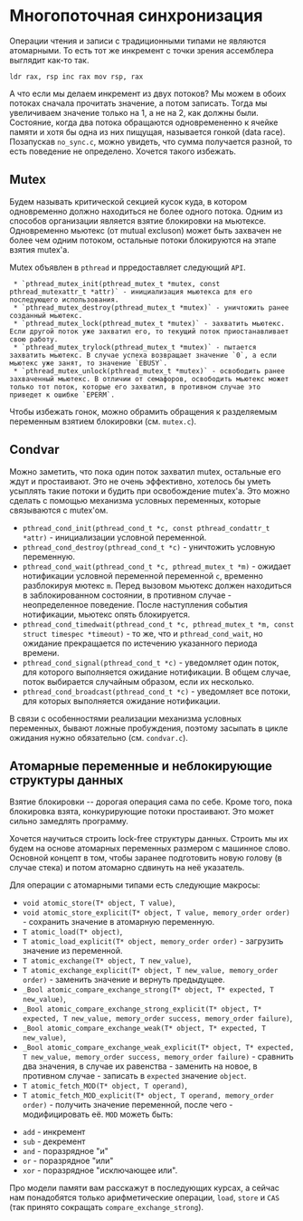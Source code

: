 # Многопоточная синхронизация

Операции чтения и записи с традиционными типами не являются атомарными. То есть тот же инкремент с точки зрения ассемблера выглядит как-то так.

``
ldr rax, rsp
inc rax
mov rsp, rax
``

А что если мы делаем инкремент из двух потоков? Мы можем в обоих потоках сначала прочитать значение, а потом записать. Тогда мы увеличиваем значение только на 1, а не на 2, как должны были. Состояние, когда два потока обращаются одновремененно к ячейке памяти и хотя бы одна из них пищущая, называется гонкой (data race). Позапускав `no_sync.c`, можно увидеть, что сумма получается разной, то есть поведение не определено. Хочется такого избежать.

## Mutex

Будем называть критической секцией кусок куда, в котором одновременно должно находиться не более одного потока. Одним из способов организации является взятие блокировки на мьютексе. Одновременно мьютекс (от mutual excluson) может быть захвачен не более чем одним потоком, остальные потоки блокируются на этапе взятия mutex'а. 

Mutex объявлен в `pthread` и прредоставляет следующий `API`.

```
 * `pthread_mutex_init(pthread_mutex_t *mutex, const pthread_mutexattr_t *attr)` - инициализация мьютекса для его последующего использования.
 * `pthread_mutex_destroy(pthread_mutex_t *mutex)` - уничтожить ранее созданный мьютекс.
 * `pthread_mutex_lock(pthread_mutex_t *mutex)` - захватить мьютекс. Если другой поток уже захватил его, то текущий поток приостанавливает свою работу.
 * `pthread_mutex_trylock(pthread_mutex_t *mutex)` - пытается захватить мьютекс. В случае успеха возвращает значение `0`, а если мьютекс уже занят, то значение `EBUSY`.
 * `pthread_mutex_unlock(pthread_mutex_t *mutex)` - освободить ранее захваченный мьютекс. В отличии от семафоров, освободить мьютекс может только тот поток, которые его захватил, в противном случае это приведет к ошибке `EPERM`.
```

Чтобы избежать гонок, можно обрамить обращения к разделяемым переменным взятием блокировки (см. `mutex.c`).

## Condvar

Можно заметить, что пока один поток захватил mutex, остальные его ждут и простаивают. Это не очень эффективно, хотелось бы уметь усыплять такие потоки и будить при освобождение mutex'а. Это можно сделать с помощью механизма условных переменных, которые связываются с mutex'ом.

* `pthread_cond_init(pthread_cond_t *c, const pthread_condattr_t *attr)` - инициализации условной переменной.
* `pthread_cond_destroy(pthread_cond_t *c)` - уничтожить условную переменную.
* `pthread_cond_wait(pthread_cond_t *c, pthread_mutex_t *m)` - ожидает нотификации условной переменной переменной `c`, временно разблокируя мютекс `m`. Перед вызовом мьютекс должен находиться в заблокированном состоянии, в противном случае - неопределенное поведение. После наступления события нотификации, мьютекс опять блокируется.
* `pthread_cond_timedwait(pthread_cond_t *c, pthread_mutex_t *m, const struct timespec *timeout)` - то же, что и `pthread_cond_wait`, но ожидание прекращается по истечению указанного периода времени.
* `pthread_cond_signal(pthread_cond_t *c)` - уведомляет один поток, для которого выполняется ожидание нотификации. В общем случае, поток выбирается случайным образом, если их несколько.
* `pthread_cond_broadcast(pthread_cond_t *c)` - уведомляет все потоки, для которых выполняется ожидание нотификации.

В связи с особенностями реализации механизма условных переменных, бывают ложные пробуждения, поэтому засыпать в цикле ожидания нужно обязательно (см. `condvar.c`).

## Атомарные переменные и неблокирующие структуры данных

Взятие блокировки -- дорогая операция сама по себе. Кроме того, пока блокировка взята, конкурирующие потоки простаивают. Это может сильно замедлять программу. 

Хочется научиться строить lock-free структуры данных. Строить мы их будем на основе атомарных переменных размером с машинное слово. Основной концепт в том, чтобы заранее подготовить новую голову (в случае стека) и потом атомарно сдвинуть на неё указатель.

Для операции с атомарными типами есть следующие макросы:

 * `void atomic_store(T* object, T value)`,
 * `void atomic_store_explicit(T* object, T value, memory_order order)` - сохранить значение в атомарную переменную.
 * `T atomic_load(T* object)`,
 * `T atomic_load_explicit(T* object, memory_order order)` - загрузить значение из переменной.
 * `T atomic_exchange(T* object, T new_value)`,
 * `T atomic_exchange_explicit(T* object, T new_value, memory_order order)` - заменить значение и вернуть предыдущее.
 * `_Bool atomic_compare_exchange_strong(T* object, T* expected, T new_value)`,
 * `_Bool atomic_compare_exchange_strong_explicit(T* object, T* expected, T new_value, memory_order success, memory_order failure)`,
 * `_Bool atomic_compare_exchange_weak(T* object, T* expected, T new_value)`,
 * `_Bool atomic_compare_exchange_weak_explicit(T* object, T* expected, T new_value, memory_order success, memory_order failure)` - сравнить два значения, в случае их равенства - заменить на новое, в противном случае - записать в `expected` значение `object`.
 * `T atomic_fetch_MOD(T* object, T operand)`,
 * `T atomic_fetch_MOD_explicit(T* object, T operand, memory_order order)` - получить значение переменной, после чего - модифицировать её. `MOD` можеть быть:
  - `add` - инкремент
  - `sub` - декремент
  - `and` - поразрядное "и"
  - `or` - поразрядное "или"
  - `xor` - поразрядное "исключающее или".

Про модели памяти вам расскажут в последующих курсах, а сейчас нам понадобятся только арифметические операции, `load`, `store` и `CAS` (так принято сокращать `compare_exchange_strong`).
 